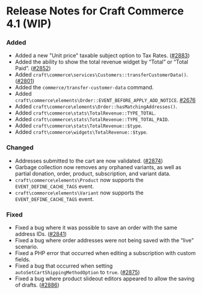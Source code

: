 # Release Notes for Craft Commerce 4.1 (WIP)

### Added
- Added a new "Unit price" taxable subject option to Tax Rates. ([#2883](https://github.com/craftcms/commerce/pull/2883))
- Added the ability to show the total revenue widget by “Total” or “Total Paid”. ([#2852](https://github.com/craftcms/commerce/issues/2852))
- Added `craft\commerce\services\Customers::transferCustomerData()`. ([#2801](https://github.com/craftcms/commerce/pull/2801))
- Added the `commerce/transfer-customer-data` command.
- Added `craft\commerce\elements\Order::EVENT_BEFORE_APPLY_ADD_NOTICE`. [#2676](https://github.com/craftcms/commerce/issues/2676)
- Added `craft\commerce\elements\Order::hasMatchingAddresses()`.
- Added `craft\commerce\stats\TotalRevenue::TYPE_TOTAL`.
- Added `craft\commerce\stats\TotalRevenue::TYPE_TOTAL_PAID`.
- Added `craft\commerce\stats\TotalRevenue::$type`.
- Added `craft\commerce\widgets\TotalRevenue::$type`.

### Changed
- Addresses submitted to the cart are now validated. ([#2874](https://github.com/craftcms/commerce/pull/2874))
- Garbage collection now removes any orphaned variants, as well as partial donation, order, product, subscription, and variant data.
- `craft\commerce\elements\Product` now supports the `EVENT_DEFINE_CACHE_TAGS` event.
- `craft\commorce\elements\Variant` now supports the `EVENT_DEFINE_CACHE_TAGS` event.

### Fixed
- Fixed a bug where it was possible to save an order with the same address IDs. ([#2841](https://github.com/craftcms/commerce/issues/2841))
- Fixed a bug where order addresses were not being saved with the “live” scenario.
- Fixed a PHP error that occurred when editing a subscription with custom fields.
- Fixed a bug that occurred when setting `autoSetCartShippingMethodOption` to `true`. ([#2875](https://github.com/craftcms/commerce/issues/2875))
- Fixed a bug where product slideout editors appeared to allow the saving of drafts. ([#2886](https://github.com/craftcms/commerce/issues/2886))
